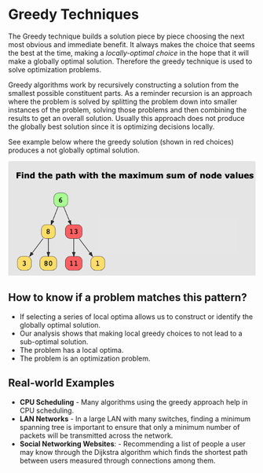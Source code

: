 # Greedy Techniques
The Greedy technique builds a solution piece by piece choosing the next most
obvious and immediate benefit. It always makes the choice that seems the best
at the time, making a *locally-optimal choice* in the hope that it will make a
globally optimal solution. Therefore the greedy technique is used to solve
optimization problems. 

Greedy algorithms work by recursively constructing a solution from the smallest
possible constituent parts. As a reminder recursion is an approach where the
problem is solved by splitting the problem down into smaller instances of the
problem, solving those problems and then combining the results to get an
overall solution. Usually this approach does not produce the globally best
solution since it is optimizing decisions locally.

See example below where the greedy solution (shown in red choices) produces a
not globally optimal solution.

![NotGloballyOptimal](NotGloballyOptimal.png "Greedy solution, not globally optimal.")

## How to know if a problem matches this pattern?
* If selecting a series of local optima allows us to construct or identify the
  globally optimal solution. 
* Our analysis shows that making local greedy choices to not lead to a
  sub-optimal solution. 
* The problem has a local optima.
* The problem is an optimization problem. 

## Real-world Examples
* **CPU Scheduling** - Many algorithms using the greedy approach help in CPU
  scheduling. 
* **LAN Networks** - In a large LAN with many switches, finding a minimum
  spanning tree is important to ensure that only a minimum number of packets
  will be transmitted across the network. 
* **Social Networking Websites**: - Recommending a list of people a user may
  know through the Dijkstra algorithm which finds the shortest path between
  users measured through connections among them.


